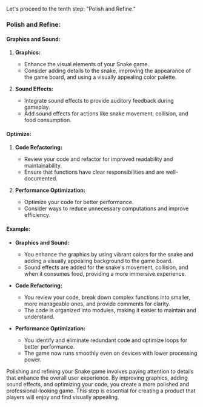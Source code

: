 Let's proceed to the tenth step: "Polish and Refine."

### Polish and Refine:

#### Graphics and Sound:
1. **Graphics:**
   - Enhance the visual elements of your Snake game.
   - Consider adding details to the snake, improving the appearance of the game board, and using a visually appealing color palette.

2. **Sound Effects:**
   - Integrate sound effects to provide auditory feedback during gameplay.
   - Add sound effects for actions like snake movement, collision, and food consumption.

#### Optimize:
1. **Code Refactoring:**
   - Review your code and refactor for improved readability and maintainability.
   - Ensure that functions have clear responsibilities and are well-documented.

2. **Performance Optimization:**
   - Optimize your code for better performance.
   - Consider ways to reduce unnecessary computations and improve efficiency.

#### Example:
- **Graphics and Sound:**
   - You enhance the graphics by using vibrant colors for the snake and adding a visually appealing background to the game board.
   - Sound effects are added for the snake's movement, collision, and when it consumes food, providing a more immersive experience.

- **Code Refactoring:**
   - You review your code, break down complex functions into smaller, more manageable ones, and provide comments for clarity.
   - The code is organized into modules, making it easier to maintain and understand.

- **Performance Optimization:**
   - You identify and eliminate redundant code and optimize loops for better performance.
   - The game now runs smoothly even on devices with lower processing power.

Polishing and refining your Snake game involves paying attention to details that enhance the overall user experience. By improving graphics, adding sound effects, and optimizing your code, you create a more polished and professional-looking game. This step is essential for creating a product that players will enjoy and find visually appealing.